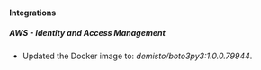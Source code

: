 #### Integrations
##### AWS - Identity and Access Management
- Updated the Docker image to: *demisto/boto3py3:1.0.0.79944*.
